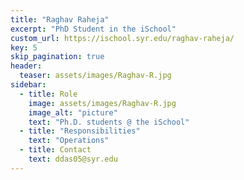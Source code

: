 ```yaml
---
title: "Raghav Raheja"
excerpt: "PhD Student in the iSchool"
custom_url: https://ischool.syr.edu/raghav-raheja/
key: 5
skip_pagination: true
header:
  teaser: assets/images/Raghav-R.jpg
sidebar:
  - title: Role
    image: assets/images/Raghav-R.jpg
    image_alt: "picture"
    text: "Ph.D. students @ the iSchool"
  - title: "Responsibilities"
    text: "Operations"
  - title: Contact
    text: ddas05@syr.edu
---
```


